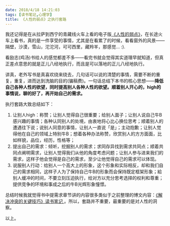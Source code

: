 ```yaml
---
date: 2018/4/18 14:21:03
tags: [读书笔记,心理学]
title: 《人性的弱点》之执行套路
---
```


我还记得是在从拉萨到西宁的青藏线火车上看的电子版[《人性的弱点》][1]，在长途火车上看书，真的是一件享受的事情，尤其是在看累了的时候，看看窗外的风景——隔壁，沙漠，雪山，沱沱河，可可西里，藏羚羊，那感觉... :).

看励志(鸡汤)书给人的感觉都差不多——看完书就会觉得其实道理早就知道，但真正差点意思的就是正儿八经地执行，而且是可以落地的正儿八经地执行。

讲真，老外写书是真喜欢绕来绕去，几句话可以说的清楚的事情，需要不断的重复，重复，进而达到洗脑的目的(骗稿费)。一句话总结下本书的核心思想——**降低自己各种人性的欲望，同时提高别人各种人性的欲望。顺着别人开心的，high的事情说，聊的好了，再开始自己的需求。**

执行套路大致总结如下：

1. 让别人high：称赞；让别人觉得自己很重要；给别人面子；让别人说自己牛B感兴趣的事情；各种认同别人的处境，由衷地将心比心换位思考；顺着别人的遭遇往下说；说别人同意的事情，让别人一直说「是」；主动抱歉；让别人觉得他在自己的领域上特别牛B；想着各种办法称赞，欣赏别人的方方面面，比如样貌，品位，经历，性格等；
2. 提出自己的需求：倾听，挖掘别人的需求；求同存异找到需求共同点；顺着共同点阐明需求，让别人觉得我们从他的角度考虑问题；让别人参与进来我们的需求，这样子他会觉得是自己的需求，至少让他觉得自己的需求可以体现。
3. 说服别人行动：给别人一个高大上的形象，这个形象和实际相反，却和我们自己的需求相同，这样子人为了保持自己牛B的形象而会保持既定框架形象；給别人缓冲的时间，不要立刻压迫执行，给对方以充分思考选择的权利和尊重；提供竞争的环境和事成之后的牛B光辉形象憧憬。

总结时候我就觉得书中提需求章节讲的内容很多类似于之前整理的博文内容：[《解决冲突的关键技巧》读书笔记 ][2]。所以，套路并不重要，最重要的是对人性的洞察。

以上。


  [1]: http://www.duokan.com/book/33887
  [2]: 2016/08/07/book-change-the-conversation-learn-note/